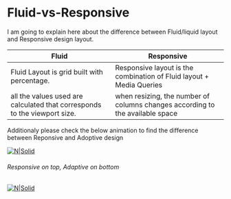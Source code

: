 # Fluid-vs-Responsive

I am going to explain here about the difference between Fluid/liquid layout and Responsive design layout.

| Fluid | Responsive |
| ------ | ------ |
| Fluid Layout is grid built with percentage. | Responsive layout is the combination of Fluid layout + Media Queries |
| all the values used are calculated that corresponds to the viewport size. |when resizing, the number of columns changes according to the available space |

Additionaly please check the below animation to find the difference between Reponsive and Adoptive design

[![N|Solid](https://cloud.githubusercontent.com/assets/6780840/26539019/d0f14d60-4467-11e7-8353-ad54dd260e0a.gif)](http://sureshalagarsamy.com/blog)

###### Responsive on top, Adaptive on bottom #

[![N|Solid](https://cloud.githubusercontent.com/assets/6780840/26540179/b6fd60fa-446d-11e7-813c-85d5bf8b7dae.png)](http://sureshalagarsamy.com/blog)


